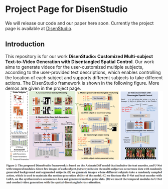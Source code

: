 # Project Page for DisenStudio
We will release our code and our paper here soon. Currently the project page is available at [DisenStudio](https://forchchch.github.io/disenstudio.github.io/).

## Introduction
This repository is for our work **DisenStudio: Customized Multi-subject Text-to-Video Generation with Disentangled Spatial Control**. Our work aims to generate videos for the user-customized multiple subjects, according to the user-provided text descriptions, which enables controlling the location of each subject and supports different subjects to take different actions. The DisenStudio framework is shown in the following figure. More demos are given in the project page.
![_](./static/framework/framework.png)


